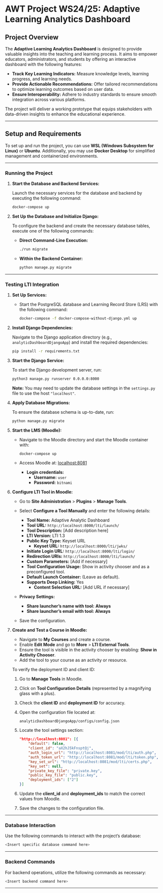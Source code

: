 # AWT Project WS24/25: **Adaptive Learning Analytics Dashboard**

## **Project Overview**

The **Adaptive Learning Analytics Dashboard** is designed to provide valuable insights into the teaching and learning process. It aims to empower educators, administrators, and students by offering an interactive dashboard with the following features:

- **Track Key Learning Indicators:** Measure knowledge levels, learning progress, and learning needs.
- **Provide Actionable Recommendations:** Offer tailored recommendations to optimize learning outcomes based on user data.
- **Ensure Interoperability:** Adhere to industry standards to ensure smooth integration across various platforms.

The project will deliver a working prototype that equips stakeholders with data-driven insights to enhance the educational experience.

---

## **Setup and Requirements**

To set up and run the project, you can use **WSL (Windows Subsystem for Linux)** or **Ubuntu**. Additionally, you may use **Docker Desktop** for simplified management and containerized environments.

---

### **Running the Project**

1. **Start the Database and Backend Services:**

   Launch the necessary services for the database and backend by executing the following command:

   ```bash
   docker-compose up
   ```

2. **Set Up the Database and Initialize Django:**

   To configure the backend and create the necessary database tables, execute one of the following commands:

   - **Direct Command-Line Execution:**
     ```bash
     ./run migrate
     ```

   - **Within the Backend Container:**
     ```bash
     python manage.py migrate
     ```

---

### **Testing LTI Integration**

1. **Set Up Services:**

   - Start the PostgreSQL database and Learning Record Store (LRS) with the following command:
     ```bash
     docker-compose -f docker-compose-without-django.yml up
     ```

2. **Install Django Dependencies:**

   Navigate to the Django application directory (e.g., `analyticDashboardDjangoApp`) and install the required dependencies:

   ```bash
   pip install -r requirements.txt
   ```

3. **Start the Django Service:**

   To start the Django development server, run:

   ```bash
   python3 manage.py runserver 0.0.0.0:8000
   ```

   **Note:** You may need to update the database settings in the `settings.py` file to use the host `"localhost"`.

4. **Apply Database Migrations:**

   To ensure the database schema is up-to-date, run:

   ```bash
   python manage.py migrate
   ```

5. **Start the LMS (Moodle):**

   - Navigate to the Moodle directory and start the Moodle container with:
     ```bash
     docker-compose up
     ```

   - Access Moodle at: [localhost:8081](http://localhost:8081)
     - **Login credentials:**
       - **Username:** `user`
       - **Password:** `bitnami`

6. **Configure LTI Tool in Moodle:**

   - Go to **Site Administration** > **Plugins** > **Manage Tools**.
   - Select **Configure a Tool Manually** and enter the following details:

     - **Tool Name:** Adaptive Analytic Dashboard
     - **Tool URL:** `http://localhost:8000/lti/launch/`
     - **Tool Description:** [Add description here]
     - **LTI Version:** LTI 1.3
     - **Public Key Type:** Keyset URL
       - **Keyset URL:** `http://localhost:8000/lti/jwks/`
     - **Initiate Login URL:** `http://localhost:8000/lti/login/`
     - **Redirection URIs:** `http://localhost:8000/lti/launch/`
     - **Custom Parameters:** [Add if necessary]
     - **Tool Configuration Usage:** Show in activity chooser and as a preconfigured tool.
     - **Default Launch Container:** (Leave as default).
     - **Supports Deep Linking:** Yes
       - **Content Selection URL:** [Add URL if necessary]

   - **Privacy Settings:**
     - **Share launcher’s name with tool:** **Always**
     - **Share launcher’s email with tool:** **Always**

   - Save the configuration.

7. **Create and Test a Course in Moodle:**

   - Navigate to **My Courses** and create a course.
   - Enable **Edit Mode** and go to **More** > **LTI External Tools**.
   - Ensure the tool is visible in the activity chooser by enabling: **Show in Activity Chooser**.
   - Add the tool to your course as an activity or resource.

   To verify the deployment ID and client ID:

   1. Go to **Manage Tools** in Moodle.
   2. Click on **Tool Configuration Details** (represented by a magnifying glass with a plus).
   3. Check the **client ID** and **deployment ID** for accuracy.
   4. Open the configuration file located at:
   
      ```
      analyticDashboardDjangoApp/configs/config.json
      ```

   5. Locate the tool settings section:

      ```json
      "http://localhost:8081": [{
          "default": false,
          "client_id": "aX2hJ5kFnsptQj",
          "auth_login_url": "http://localhost:8081/mod/lti/auth.php",
          "auth_token_url": "http://localhost:8081/mod/lti/token.php",
          "key_set_url": "http://localhost:8081/mod/lti/certs.php",
          "key_set": null,
          "private_key_file": "private.key",
          "public_key_file": "public.key",
          "deployment_ids": ["2"]
      }]
      ```

   6. Update the **client_id** and **deployment_ids** to match the correct values from Moodle.
   7. Save the changes to the configuration file.

---

### **Database Interaction**

Use the following commands to interact with the project’s database:

```bash
<Insert specific database command here>
```

---

### **Backend Commands**

For backend operations, utilize the following commands as necessary:

```bash
<Insert backend command here>
```

--- 
